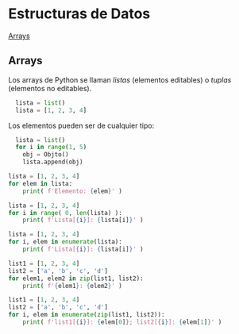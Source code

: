 # Estructuras de Datos
[Arrays](#arrays)

## Arrays
Los arrays de Python se llaman _listas_ (elementos editables) o _tuplas_ (elementos no editables).

```python
  lista = list()
  lista = [1, 2, 3, 4]
```

Los elementos pueden ser de cualquier tipo:
```python
  lista = list()
  for i in range(1, 5)
    obj = Objto()
    lista.append(obj)
```

```python
lista = [1, 2, 3, 4]
for elem in lista:
    print( f'Elemento: {elem}' )
```
```python
lista = [1, 2, 3, 4]
for i in range( 0, len(lista) ):
    print( f'Lista[{i}]: {lista[i]}' )
```
```python
lista = [1, 2, 3, 4]
for i, elem in enumerate(lista):
    print( f'Lista[{i}]: {lista[i]}' )
```
```python
list1 = [1, 2, 3, 4]
list2 = ['a', 'b', 'c', 'd']
for elem1, elem2 in zip(list1, list2):
    print( f'{elem1}: {elem2}' )
```
```python
list1 = [1, 2, 3, 4]
list2 = ['a', 'b', 'c', 'd']
for i, elem in enumerate(zip(list1, list2)):
    print( f'list1[{i}]: {elem[0]}; list2[{i}]: {elem[1]}' )
```
